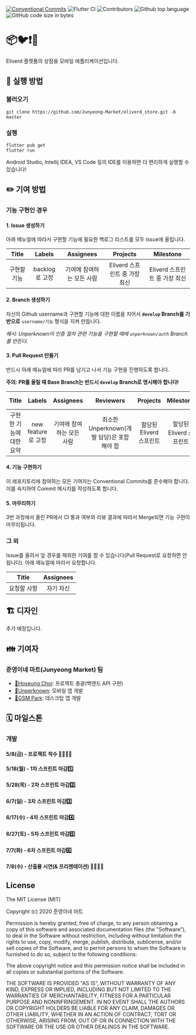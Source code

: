 [![Conventional Commits](https://img.shields.io/badge/Conventional%20Commits-1.0.0-yellow.svg)](https://conventionalcommits.org)
![Flutter CI](https://github.com/Junyeong-Market/eliverd_store/workflows/Flutter%20CI/badge.svg)
![Contributors](https://img.shields.io/badge/Contributors-Hoseung_Choi,_Unperknown,_GSM_Park-blue.svg)
![Github top language](https://img.shields.io/github/languages/top/Junyeong-Market/eliverd_store)
![GitHub code size in bytes](https://img.shields.io/github/languages/code-size/Junyeong-Market/eliverd_store)

# 📦🐦❗🚚

Eliverd 플랫폼의 상점용 모바일 애플리케이션입니다.

## 📲 실행 방법

### 불러오기
```shell script
git clone https://github.com/Junyeong-Market/eliverd_store.git -b master
```

### 실행
```shell script
flutter pub get
flutter run
```

Android Studio, Intellij IDEA, VS Code 등의 IDE를 이용하면 더 편리하게 실행할 수 있습니다!

## ✏️ 기여 방법

### 기능 구현인 경우

#### 1. Issue 생성하기

아래 메뉴얼에 따라서 구현할 기능에 필요한 백로그 리스트를 모두 Issue에 올립니다.

| Title | Labels | Assignees | Projects | Milestone |
|:-:|:-:|:-:|:-:|:-:|
| 구현할 기능 | backlog로 고정 | 기여에 참여하는 모든 사람 | Eliverd 스프린트 중 가장 최신 | Eliverd 스프린트 중 가장 최신 |

#### 2. Branch 생성하기

자신의 Github username과 구현할 기능에 대한 이름을 지어서 **`develop` Branch를 기반으로** `username/기능` 형식을 지켜 만듭니다.

*예시: Unperknown이 인증 절차 관련 기능을 구현할 때에 `unperknown/auth` Branch를 만든다.*

#### 3. Pull Request 만들기

반드시 아래 메뉴얼에 따라 PR를 남기고 나서 기능 구현을 진행하도록 합니다.

**주의: PR를 올릴 때 Base Branch는 반드시 `develop` Branch로 명시해야 합니다!**

| Title | Labels | Assignees | Reviewers | Projects | Milestone | Linked Issues |
|:-:|:-:|:-:|:-:|:-:|:-:|:-:|
| 구현한 기능에 대한 요약 | new feature로 고정 | 기여에 참여하는 모든 사람 | 최소한 Unperknown(개발 담당)은 포함해야 함 | 할당된 Eliverd 스프린트 | 할당된 Eliverd 스프린트 | 1번 과정에서 만든 모든 Issue(백로그) |

#### 4. 기능 구현하기

이 레포지토리에 참여하는 모든 기여자는 Conventional Commits를 준수해야 합니다. 이를 숙지하여 Commit 메시지를 작성하도록 합니다.

#### 5. 마무리하기

3번 과정에서 올린 PR에서 CI 통과 여부와 리뷰 결과에 따라서 Merge되면 기능 구현이 마무리됩니다.

### 그 외

Issue를 올려서 앞 경우를 제외한 기여를 할 수 있습니다(Pull Request로 요청하면 안됩니다). 아래 메뉴얼에 따라서 요청합니다.

| Title | Assignees |
|:-:|:-:|
| 요청할 사항 | 자기 자신 |

## 🏗️ 디자인

추가 예정입니다.

## 👪 기여자

### 준영이네 마트(Junyeong Market) 팀
- [🔗Hoseung Choi](https://github.com/startergate): 프로젝트 총괄(백엔드 API 구현)
- [🔗Unperknown](https://github.com/Unperknown): 모바일 앱 개발
- [🔗GSM Park](https://github.com/Parkjonghyo): 데스크탑 앱 개발


## 🗓 마일스톤

### 개발
#### 5/8(금) - 프로젝트 착수 👩‍💻👨‍💻
#### 5/18(월) - 1차 스프린트 마감1️⃣
#### 5/28(목) - 2차 스프린트 마감2️⃣
#### 6/7(일) - 3차 스프린트 마감3️⃣
#### 6/17(수) - 4차 스프린트 마감4️⃣
#### 6/27(토) - 5차 스프린트 마감5️⃣
#### 7/7(화) - 6차 스프린트 마감6️⃣
#### 7/8(수) - 산출물 시연(& 프리젠테이션) 👨‍🏫👩‍🏫

## License
 
The MIT License (MIT)

Copyright (c) 2020 준영이네 마트

Permission is hereby granted, free of charge, to any person obtaining a copy of this software and associated documentation files (the "Software"), to deal in the Software without restriction, including without limitation the rights to use, copy, modify, merge, publish, distribute, sublicense, and/or sell copies of the Software, and to permit persons to whom the Software is furnished to do so, subject to the following conditions:

The above copyright notice and this permission notice shall be included in all copies or substantial portions of the Software.

THE SOFTWARE IS PROVIDED "AS IS", WITHOUT WARRANTY OF ANY KIND, EXPRESS OR IMPLIED, INCLUDING BUT NOT LIMITED TO THE WARRANTIES OF MERCHANTABILITY, FITNESS FOR A PARTICULAR PURPOSE AND NONINFRINGEMENT. IN NO EVENT SHALL THE AUTHORS OR COPYRIGHT HOLDERS BE LIABLE FOR ANY CLAIM, DAMAGES OR OTHER LIABILITY, WHETHER IN AN ACTION OF CONTRACT, TORT OR OTHERWISE, ARISING FROM, OUT OF OR IN CONNECTION WITH THE SOFTWARE OR THE USE OR OTHER DEALINGS IN THE SOFTWARE.
